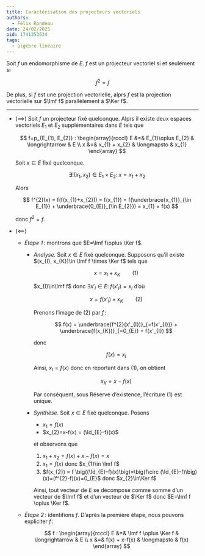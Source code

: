 ```yaml
---
title: Caractérisation des projecteurs vectoriels
authors:
  - Félix Rondeau
date: 24/02/2025
pid: 1741353634
tags:
  - algèbre linéaire
---
```


Soit $f$ un endomorphisme de $E$. $f$ est un projecteur vectoriel si et seulement si

$$
    f^{2}=f
$$

De plus, si $f$ est une projection vectorielle, alprs $f$ est la projection vectorielle sur $\Imf f$ parallèlement à $\Ker f$.

---

- $(\implies )$ Soit $f$ un projecteur fixé quelconque. Alprs il existe deux espaces vectoriels $E_{1}$ et $E_{2}$ supplémentaires dans $E$ tels que

  $$
      f=p_{E_{1}, E_{2}} : \begin{array}{rcccl}
          E &=& E_{1}\oplus E_{2} & \longrightarrow & E \\
          x &=& x_{1} + x_{2} & \longmapsto & x_{1}
      \end{array}
  $$

  Soit $x\in E$ fixé quelconque.

  $$
      \exists !(x_{1}, x_{2})\in E_{1} \times E_{2} : \; x=x_{1}+x_{2}
  $$

  Alors

  $$
      f^{2}(x) = f(f(x_{1}+x_{2})) = f(x_{1}) = f(\underbrace{x_{1}}_{\in E_{1}} + \underbrace{0_{E}}_{\in E_{2}}) = x_{1} = f(x)
  $$

  donc $f^{2}=f$.

- $(\impliedby)$

  - *Étape 1* : montrons que $E=\Imf f\oplus \Ker f$.

    - _Analyse._ Soit $x\in E$ fixé quelconque. Supposons qu’il existe $(x_{I}, x_{K})\in \Imf f \times \Ker f$ tels que

      $$
          x=x_{I}+x_{K} \qquad (1)
      $$

      $x_{I}\in\Imf f$ donc $\exists x'_{I}\in E: \; f(x'_{I})=x_{I}$ d’où

      $$
          x=f(x'_{I})+x_{K} \qquad (2)
      $$

      Prenons l’image de $(2)$ par $f$ :

      $$
          f(x) = \underbrace{f^{2}(x'_{I})}_{=f(x'_{I})} + \underbrace{f(x_{K})}_{=0_{E}} = f(x'_{I})
      $$

      donc

      $$
          f(x) = x_{I}
      $$

      Ainsi, $x_{I} = f(x)$ donc en reportant dans $(1)$, on obtient

      $$
          x_{K} = x-f(x)
      $$

      Par conséquent, sous Réserve d’existence, l’écriture $(1)$ est unique.

    - _Synthèse._ Soit $x\in E$ fixé quelconque. Posons

      - $x_{1}=f(x)$
      - $x_{2}=x-f(x) = (\Id_{E}-f)(x)$

      et observons que

      1. $x_{1} + x_{2} = f(x) + x - f(x) = x$
      2. $x_{1} = f(x)$ donc $x_{1}\in \Imf f$
      3. $f(x_{2}) = f \big((\Id_{E}-f)(x)\big)=\big(f\circ (\Id_{E}-f)\big)(x)=(f^{2}-f)(x)=0_{E}$ donc $x_{2}\in\Ker f$

      Ainsi, tout vecteur de $E$ se décompose comme somme d’un vecteur de $\Imf f$ et d’un vecteur de $\Ker f$ donc $E=\Imf f \oplus \Ker f$.

  - *Étape 2* : identifions $f$.
    D’après la première étape, nous pouvons expliciter $f$ :

    $$
      f : \begin{array}{rcccl}
          E &=& \Imf f \oplus \Ker f & \longrightarrow & E \\
          x &=& f(x) + x-f(x) & \longmapsto & f(x)
      \end{array}
    $$
